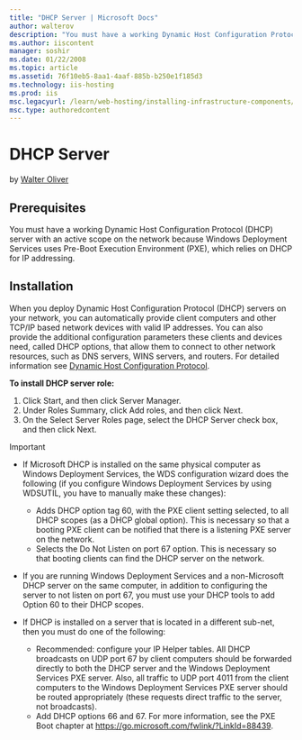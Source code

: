 ```yaml
---
title: "DHCP Server | Microsoft Docs"
author: walterov
description: "You must have a working Dynamic Host Configuration Protocol (DHCP) server with an active scope on the network because Windows Deployment Services uses Pre-Bo..."
ms.author: iiscontent
manager: soshir
ms.date: 01/22/2008
ms.topic: article
ms.assetid: 76f10eb5-8aa1-4aaf-885b-b250e1f185d3
ms.technology: iis-hosting
ms.prod: iis
msc.legacyurl: /learn/web-hosting/installing-infrastructure-components/dhcp-server
msc.type: authoredcontent
---
```

DHCP Server
====================
by [Walter Oliver](https://github.com/walterov)

## Prerequisites

You must have a working Dynamic Host Configuration Protocol (DHCP) server with an active scope on the network because Windows Deployment Services uses Pre-Boot Execution Environment (PXE), which relies on DHCP for IP addressing.

## Installation

When you deploy Dynamic Host Configuration Protocol (DHCP) servers on your network, you can automatically provide client computers and other TCP/IP based network devices with valid IP addresses. You can also provide the additional configuration parameters these clients and devices need, called DHCP options, that allow them to connect to other network resources, such as DNS servers, WINS servers, and routers. For detailed information see [Dynamic Host Configuration Protocol](https://docs.microsoft.com/en-us/windows-server/networking/technologies/dhcp/dhcp-top).

**To install DHCP server role:** 

1. Click Start, and then click Server Manager.
2. Under Roles Summary, click Add roles, and then click Next.
3. On the Select Server Roles page, select the DHCP Server check box, and then click Next.

> [!IMPORTANT]
> - If Microsoft DHCP is installed on the same physical computer as Windows Deployment Services, the WDS configuration wizard does the following (if you configure Windows Deployment Services by using WDSUTIL, you have to manually make these changes):
>
>    - Adds DHCP option tag 60, with the PXE client setting selected, to all DHCP scopes (as a DHCP global option). This is necessary so that a booting PXE client can be notified that there is a listening PXE server on the network.
>    - Selects the Do Not Listen on port 67 option. This is necessary so that booting clients can find the DHCP server on the network.
> - If you are running Windows Deployment Services and a non-Microsoft DHCP server on the same computer, in addition to configuring the server to not listen on port 67, you must use your DHCP tools to add Option 60 to their DHCP scopes.
> - If DHCP is installed on a server that is located in a different sub-net, then you must do one of the following:
>
>    - Recommended: configure your IP Helper tables. All DHCP broadcasts on UDP port 67 by client computers should be forwarded directly to both the DHCP server and the Windows Deployment Services PXE server. Also, all traffic to UDP port 4011 from the client computers to the Windows Deployment Services PXE server should be routed appropriately (these requests direct traffic to the server, not broadcasts).
>    - Add DHCP options 66 and 67. For more information, see the PXE Boot chapter at https://go.microsoft.com/fwlink/?LinkId=88439.
